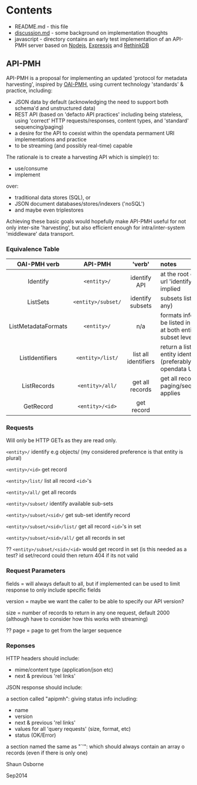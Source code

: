 # Contents

* README.md - this file
* [discussion.md](https://github.com/museums-io/API-PMH/blob/master/discussion.md) - some background on implementation thoughts
* javascript - directory contains an early test implementation of an API-PMH server based on [Nodejs](http://nodejs.org/), [Expressjs](http://expressjs.com/) and [RethinkDB](http://rethinkdb.com/)

## API-PMH

API-PMH is a proposal for implementing an updated 'protocol for metadata harvesting', inspired by [OAI-PMH](http://www.openarchives.org/pmh/), using current technology 'standards' & practice, including:

* JSON data by default (acknowledging the need to support both schema'd and unstructured data)
* REST API (based on 'defacto API practices' including being stateless, using 'correct' HTTP requests/responses, content types, and 'standard' sequencing/paging)
* a desire for the API to coexist within the opendata permament URI implementations and practice
* to be streaming (and possibly real-time) capable

The rationale is to create a harvesting API which is simple(r) to:
* use/consume
* implement

over:
* traditional data stores (SQL), or
* JSON document databases/stores/indexers ('noSQL')
* and maybe even triplestores

Achieving these basic goals would hopefully make API-PMH useful for not only inter-site 'harvesting', but also efficient enough for intra/inter-system 'middleware' data transport.

### Equivalence Table

OAI-PMH verb | API-PMH | 'verb' | notes |
:-------: | :-------: | :-------: | :--------------- |
Identify | `<entity>/`| identify API | at the root entity url 'identify' is implied |
ListSets| `<entity>/subset/`| identify subsets | subsets listing (if any)|
ListMetadataFormats | `<entity>/` | n/a | formats info should be listed in identify at both entity and subset level |
ListIdentifiers|`<entity>/list/`| list all identifiers | return a list of all entity identifiers (preferably as opendata URIs)|
ListRecords|`<entity>/all/`| get all records | get all records, paging/sequencing applies |
GetRecord |`<entity>/<id>`| get record|

### Requests

Will only be HTTP GETs as they are read only.

`<entity>/` identify e.g objects/ 
(my considered preference is that entity is plural)

`<entity>/<id>` get record

`<entity>/list/` list all record `<id>`'s 

`<entity>/all/` get all records 

`<entity>/subset/` identify available sub-sets

`<entity>/subset/<sid>/` get sub-set identify record  

`<entity>/subset/<sid>/list/` get all record `<id>`'s in set

`<entity>/subset/<sid>/all/` get all records in set

?? `<entity>/subset/<sid>/<id>` would get record in set (is this needed as a test? id set/record could then return 404 if its not valid

### Request Parameters

fields = will always default to all, but if implemented can be used to limit response to only include specific fields

version = maybe we want the caller to be able to specify our API version?

size = number of records to return in any one request, default 2000 (although have to consider how this works with streaming)

?? page = page to get from the larger sequence

### Reponses

HTTP headers should include:
* mime/content type (application/json etc)
* next & previous 'rel links'

JSON response should include:

a section called "apipmh": giving status info including:
* name
* version
* next & previous 'rel links'
* values for all 'query requests' (size, format, etc)
* status (OK/Error)

a section named the same as "`<entity>'": which should always contain an array o records (even if there is only one)






Shaun Osborne

Sep2014
